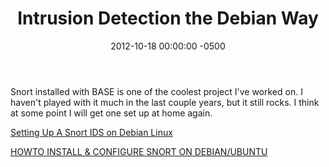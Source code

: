 ﻿---
layout: post
title:  Intrusion Detection the Debian Way
date:   2012-10-18 00:00:00 -0500
categories: IT
---






Snort installed with BASE is one of the coolest project I've worked on. I haven't played with it much in the last couple years, but it still rocks. I think at some point I will get one set up at home again.

<a href="http://www.aboutdebian.com/snort.htm">Setting Up A Snort IDS on Debian Linux</a>

<a href="http://binary-zone.com/Projects/howto-install-config-snort.pdf">HOWTO INSTALL & CONFIGURE
SNORT ON DEBIAN/UBUNTU</a>


